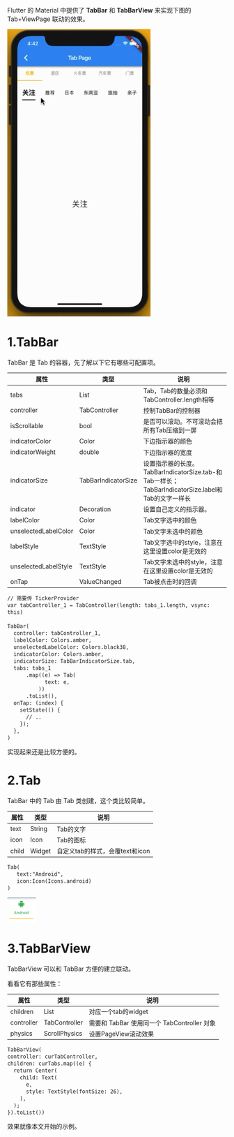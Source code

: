 Flutter 的 Material 中提供了 **TabBar** 和 **TabBarView** 来实现下图的 Tab+ViewPage 联动的效果。  

![](https://raw.githubusercontent.com/chenBingX/img/master/Flutter/tabbar+tabbarview.gif)  

# 1.TabBar

TabBar 是 Tab 的容器，先了解以下它有哪些可配置项。  


|属性|类型|说明|
|---|---|---|
|tabs|List<Widget>|Tab，Tab的数量必须和TabController.length相等|
|controller|TabController|控制TabBar的控制器|
|isScrollable|bool|是否可以滚动。不可滚动会把所有Tab压缩到一屏|
|indicatorColor|Color|下边指示器的颜色|
|indicatorWeight|double|下边指示器的宽度|
|indicatorSize|TabBarIndicatorSize|设置指示器的长度。TabBarIndicatorSize.tab-和Tab一样长；TabBarIndicatorSize.label和Tab的文字一样长|
|indicator|Decoration|设置自己定义的指示器。|
|labelColor|Color|Tab文字选中的颜色|
|unselectedLabelColor|Color|Tab文字未选中的颜色|
|labelStyle|TextStyle|Tab文字选中的style，注意在这里设置color是无效的|
|unselectedLabelStyle|TextStyle|Tab文字未选中的style，注意在这里设置color是无效的|
|onTap|ValueChanged<int>|Tab被点击时的回调|  

```
// 需要传 TickerProvider
var tabController_1 = TabController(length: tabs_1.length, vsync: this)

TabBar(
  controller: tabController_1,
  labelColor: Colors.amber,
  unselectedLabelColor: Colors.black38,
  indicatorColor: Colors.amber,
  indicatorSize: TabBarIndicatorSize.tab,
  tabs: tabs_1
      .map((e) => Tab(
            text: e,
          ))
      .toList(),
  onTap: (index) {
    setState(() {
      // ..
    });
  },
)
```

实现起来还是比较方便的。  

# 2.Tab

TabBar 中的 Tab 由 Tab 类创建，这个类比较简单。  

|属性|类型|说明|
|---|---|---|
|text|String|Tab的文字|
|icon|Icon|Tab的图标|
|child|Widget|自定义tab的样式，会覆text和icon|

```
Tab(
   text:"Android",
   icon:Icon(Icons.android)
)
```

![](https://raw.githubusercontent.com/chenBingX/img/master/Flutter/IconTab.png)  

# 3.TabBarView

TabBarView 可以和 TabBar 方便的建立联动。  

看看它有那些属性：  

|属性|类型|说明|
|---|---|---|
|children|List<Widget>|对应一个tab的widget|
|controller|TabController|需要和 TabBar 使用同一个 TabController 对象|
|physics|ScrollPhysics|设置PageView滚动效果|  


```
TabBarView(
controller: curTabController,
children: curTabs.map((e) {
  return Center(
    child: Text(
      e,
      style: TextStyle(fontSize: 26),
    ),
  );
}).toList())
```

效果就像本文开始的示例。